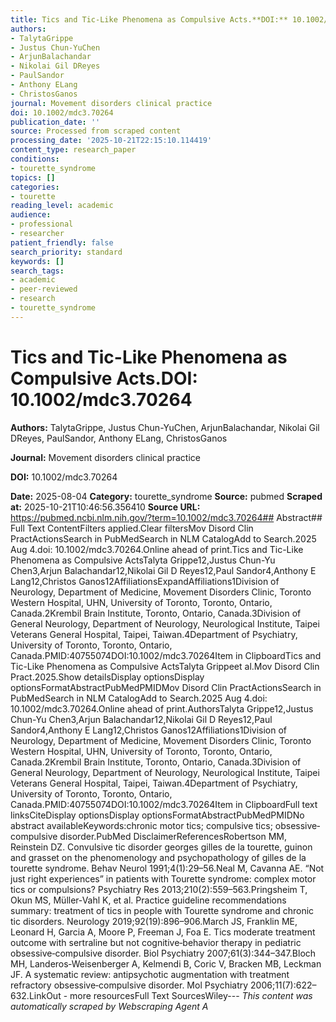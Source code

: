 ```yaml
---
title: Tics and Tic-Like Phenomena as Compulsive Acts.**DOI:** 10.1002/mdc3.70264
authors:
- TalytaGrippe
- Justus Chun-YuChen
- ArjunBalachandar
- Nikolai Gil DReyes
- PaulSandor
- Anthony ELang
- ChristosGanos
journal: Movement disorders clinical practice
doi: 10.1002/mdc3.70264
publication_date: ''
source: Processed from scraped content
processing_date: '2025-10-21T22:15:10.114419'
content_type: research_paper
conditions:
- tourette_syndrome
topics: []
categories:
- tourette
reading_level: academic
audience:
- professional
- researcher
patient_friendly: false
search_priority: standard
keywords: []
search_tags:
- academic
- peer-reviewed
- research
- tourette_syndrome
---
```


# Tics and Tic-Like Phenomena as Compulsive Acts.**DOI:** 10.1002/mdc3.70264

**Authors:** TalytaGrippe, Justus Chun-YuChen, ArjunBalachandar, Nikolai Gil DReyes, PaulSandor, Anthony ELang, ChristosGanos

**Journal:** Movement disorders clinical practice

**DOI:** 10.1002/mdc3.70264

**Date:** 2025-08-04
**Category:** tourette_syndrome
**Source:** pubmed
**Scraped at:** 2025-10-21T10:46:56.356410
**Source URL:** https://pubmed.ncbi.nlm.nih.gov/?term=10.1002/mdc3.70264## Abstract## Full Text ContentFilters applied.Clear filtersMov Disord Clin PractActionsSearch in PubMedSearch in NLM CatalogAdd to Search.2025 Aug 4.doi: 10.1002/mdc3.70264.Online ahead of print.Tics and Tic-Like Phenomena as Compulsive ActsTalyta Grippe12,Justus Chun-Yu Chen3,Arjun Balachandar12,Nikolai Gil D Reyes12,Paul Sandor4,Anthony E Lang12,Christos Ganos12AffiliationsExpandAffiliations1Division of Neurology, Department of Medicine, Movement Disorders Clinic, Toronto Western Hospital, UHN, University of Toronto, Toronto, Ontario, Canada.2Krembil Brain Institute, Toronto, Ontario, Canada.3Division of General Neurology, Department of Neurology, Neurological Institute, Taipei Veterans General Hospital, Taipei, Taiwan.4Department of Psychiatry, University of Toronto, Toronto, Ontario, Canada.PMID:40755074DOI:10.1002/mdc3.70264Item in ClipboardTics and Tic-Like Phenomena as Compulsive ActsTalyta Grippeet al.Mov Disord Clin Pract.2025.Show detailsDisplay optionsDisplay optionsFormatAbstractPubMedPMIDMov Disord Clin PractActionsSearch in PubMedSearch in NLM CatalogAdd to Search.2025 Aug 4.doi: 10.1002/mdc3.70264.Online ahead of print.AuthorsTalyta Grippe12,Justus Chun-Yu Chen3,Arjun Balachandar12,Nikolai Gil D Reyes12,Paul Sandor4,Anthony E Lang12,Christos Ganos12Affiliations1Division of Neurology, Department of Medicine, Movement Disorders Clinic, Toronto Western Hospital, UHN, University of Toronto, Toronto, Ontario, Canada.2Krembil Brain Institute, Toronto, Ontario, Canada.3Division of General Neurology, Department of Neurology, Neurological Institute, Taipei Veterans General Hospital, Taipei, Taiwan.4Department of Psychiatry, University of Toronto, Toronto, Ontario, Canada.PMID:40755074DOI:10.1002/mdc3.70264Item in ClipboardFull text linksCiteDisplay optionsDisplay optionsFormatAbstractPubMedPMIDNo abstract availableKeywords:chronic motor tics; compulsive tics; obsessive‐compulsive disorder.PubMed DisclaimerReferencesRobertson MM, Reinstein DZ. Convulsive tic disorder georges gilles de la tourette, guinon and grasset on the phenomenology and psychopathology of gilles de la tourette syndrome. Behav Neurol 1991;4(1):29–56.Neal M, Cavanna AE. “Not just right experiences” in patients with Tourette syndrome: complex motor tics or compulsions? Psychiatry Res 2013;210(2):559–563.Pringsheim T, Okun MS, Müller‐Vahl K, et al. Practice guideline recommendations summary: treatment of tics in people with Tourette syndrome and chronic tic disorders. Neurology 2019;92(19):896–906.March JS, Franklin ME, Leonard H, Garcia A, Moore P, Freeman J, Foa E. Tics moderate treatment outcome with sertraline but not cognitive‐behavior therapy in pediatric obsessive‐compulsive disorder. Biol Psychiatry 2007;61(3):344–347.Bloch MH, Landeros‐Weisenberger A, Kelmendi B, Coric V, Bracken MB, Leckman JF. A systematic review: antipsychotic augmentation with treatment refractory obsessive‐compulsive disorder. Mol Psychiatry 2006;11(7):622–632.LinkOut - more resourcesFull Text SourcesWiley---
*This content was automatically scraped by Webscraping Agent A*